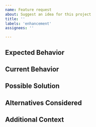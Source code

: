 ```yaml
---
name: Feature request
about: Suggest an idea for this project
title: ''
labels: 'enhancement'
assignees: ''

---
```


<!--- Provide a general summary of the feature request in the Title above -->

## Expected Behavior
<!--- A clear and concise description of what you want to happen -->

## Current Behavior
<!--- Explain the difference from current behavior -->

## Possible Solution
<!--- Suggest ideas of how to implement the addition or change -->

## Alternatives Considered
<!--- A clear and concise description of any alternative solutions or features you've considered -->

## Additional Context
<!--- Add any other context or screenshots about the feature request here. -->

